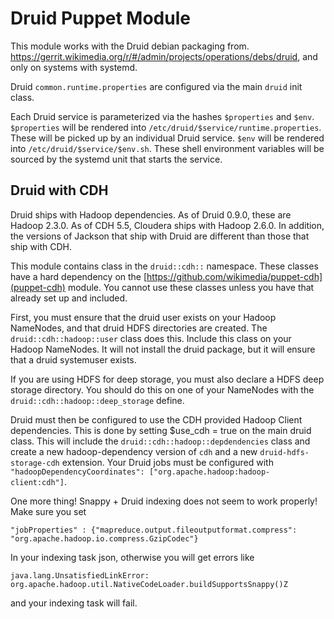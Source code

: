 # Druid Puppet Module

This module works with the Druid debian packaging from.
https://gerrit.wikimedia.org/r/#/admin/projects/operations/debs/druid, and only
on systems with systemd.

Druid `common.runtime.properties` are configured via the main `druid`
init class.

Each Druid service is parameterized via the hashes `$properties` and
`$env`.  `$properties` will be rendered into
`/etc/druid/$service/runtime.properties`.  These will be picked up by
an individual Druid service. `$env` will be rendered into
`/etc/druid/$service/$env.sh`.  These shell environment variables will be
sourced by the systemd unit that starts the service.

## Druid with CDH
Druid ships with Hadoop dependencies.  As of Druid 0.9.0, these are
Hadoop 2.3.0. As of CDH 5.5, Cloudera ships with Hadoop 2.6.0.  In addition,
the versions of Jackson that ship with Druid are different than those that
ship with CDH.

This module contains class in the `druid::cdh::` namespace.  These classes
have a hard dependency on the [https://github.com/wikimedia/puppet-cdh](puppet-cdh)
module.  You cannot use these classes unless you have that already set up
and included.

First, you must ensure that the druid user exists on your Hadoop NameNodes,
and that druid HDFS directories are created.  The `druid::cdh::hadoop::user`
class does this.  Include this class on your Hadoop NameNodes.  It will not
install the druid package, but it will ensure that a druid systemuser exists.

If you are using HDFS for deep storage, you must also declare a HDFS deep storage
directory.  You should do this on one of your NameNodes with the
`druid::cdh::hadoop::deep_storage` define.

Druid must then be configured to use the CDH provided Hadoop Client
dependencies. This is done by setting $use_cdh = true on the main druid class.
This will include the `druid::cdh::hadoop::depdendencies`
class and create a new hadoop-dependency version of `cdh` and a new
`druid-hdfs-storage-cdh` extension.  Your Druid jobs must be configured with
`"hadoopDependencyCoordinates": ["org.apache.hadoop:hadoop-client:cdh"]`.

One more thing!  Snappy + Druid indexing does not seem to work properly!
Make sure you set

```
"jobProperties" : {"mapreduce.output.fileoutputformat.compress": "org.apache.hadoop.io.compress.GzipCodec"}
```

In your indexing task json, otherwise you will get errors like
```
java.lang.UnsatisfiedLinkError: org.apache.hadoop.util.NativeCodeLoader.buildSupportsSnappy()Z
```

and your indexing task will fail.
